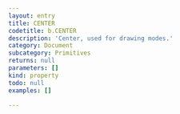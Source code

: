 ```yaml
---
layout: entry
title: CENTER
codetitle: b.CENTER
description: 'Center, used for drawing modes.'
category: Document
subcategory: Primitives
returns: null
parameters: []
kind: property
todo: null
examples: []

---
```

